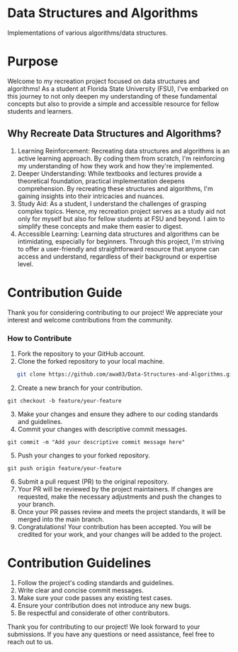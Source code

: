 # Data Structures and Algorithms
 Implementations of various algorithms/data structures.


# Purpose
Welcome to my recreation project focused on data structures and algorithms! As a student at Florida State University (FSU), I've embarked on this journey to not only deepen my understanding of these fundamental concepts but also to provide a simple and accessible resource for fellow students and learners.


## Why Recreate Data Structures and Algorithms?

1) Learning Reinforcement: Recreating data structures and algorithms is an active learning approach. By coding them from scratch, I'm reinforcing my understanding of how they work and how they're implemented.
2) Deeper Understanding: While textbooks and lectures provide a theoretical foundation, practical implementation deepens comprehension. By recreating these structures and algorithms, I'm gaining insights into their intricacies and nuances.
3) Study Aid: As a student, I understand the challenges of grasping complex topics. Hence, my recreation project serves as a study aid not only for myself but also for fellow students at FSU and beyond. I aim to simplify these concepts and make them easier to digest.
4) Accessible Learning: Learning data structures and algorithms can be intimidating, especially for beginners. Through this project, I'm striving to offer a user-friendly and straightforward resource that anyone can access and understand, regardless of their background or expertise level.



# Contribution Guide

Thank you for considering contributing to our project! We appreciate your interest and welcome contributions from the community.

### How to Contribute

1. Fork the repository to your GitHub account.
2. Clone the forked repository to your local machine.
```bash
   git clone https://github.com/awa03/Data-Structures-and-Algorithms.git
```
2. Create a new branch for your contribution.
```
git checkout -b feature/your-feature
```
3. Make your changes and ensure they adhere to our coding standards and guidelines.
4. Commit your changes with descriptive commit messages.
```
git commit -m "Add your descriptive commit message here"
```
5. Push your changes to your forked repository.

```
git push origin feature/your-feature
```
6. Submit a pull request (PR) to the original repository.
7. Your PR will be reviewed by the project maintainers. If changes are requested, make the necessary adjustments and push the changes to your branch.
8. Once your PR passes review and meets the project standards, it will be merged into the main branch.
9. Congratulations! Your contribution has been accepted. You will be credited for your work, and your changes will be added to the project.


# Contribution Guidelines
1. Follow the project's coding standards and guidelines.
2. Write clear and concise commit messages.
3. Make sure your code passes any existing test cases.
4. Ensure your contribution does not introduce any new bugs.
5. Be respectful and considerate of other contributors.
   
Thank you for contributing to our project! We look forward to your submissions. If you have any questions or need assistance, feel free to reach out to us.
